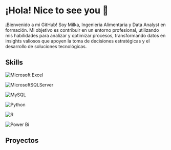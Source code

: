 # ¡Hola! Nice to see you 👋

¡Bienvenido a mi GitHub!
Soy Milka, Ingenieria Alimentaria y Data Analyst en formación. Mi objetivo es contribuir en un entorno profesional,  utilizando mis habilidades para analizar y optimizar procesos, transformando datos en insights valiosos que apoyen la toma de decisiones estratégicas y el desarrollo de soluciones tecnológicas.

## Skills

![Microsoft Excel](https://img.shields.io/badge/Microsoft_Excel-217346?style=for-the-badge&logo=microsoft-excel&logoColor=white)

![MicrosoftSQLServer](https://img.shields.io/badge/Microsoft%20SQL%20Server-CC2927?style=for-the-badge&logo=microsoft%20sql%20server&logoColor=white)

![MySQL](https://img.shields.io/badge/mysql-4479A1.svg?style=for-the-badge&logo=mysql&logoColor=white)

![Python](https://img.shields.io/badge/python-3670A0?style=for-the-badge&logo=python&logoColor=ffdd54)

![R](https://img.shields.io/badge/r-%23276DC3.svg?style=for-the-badge&logo=r&logoColor=white)

![Power Bi](https://img.shields.io/badge/power_bi-F2C811?style=for-the-badge&logo=powerbi&logoColor=black)

## Proyectos

